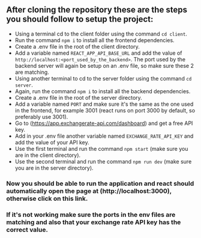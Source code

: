 ## After cloning the repository these are the steps you should follow to setup the project:

- Using a terminal cd to the client folder using the command `cd client`.
- Run the command `npm i` to install all the frontend dependencies.
- Create a .env file in the root of the client directory.
- Add a variable named `REACT_APP_API_BASE_URL` and add the value of `http://localhost:<port_used_by_the_backend>`. The port used by the backend server will again be setup on an .env file, so make sure these 2 are matching.
- Using another terminal to cd to the server folder using the command `cd server`.
- Again, run the command `npm i` to install all the backend dependencies.
- Create a .env file in the root of the server directory.
- Add a variable named `PORT` and make sure it's the same as the one used in the frontend, for example 3001 (react runs on port 3000 by default, so preferably use 3001).
- Go to (https://app.exchangerate-api.com/dashboard) and get a free API key.
- Add in your .env file another variable named `EXCHANGE_RATE_API_KEY` and add the value of your API key.
- Use the first terminal and run the command `npm start` (make sure you are in the client directory).
- Use the second terminal and run the command `npm run dev` (make sure you are in the server directory).
### Now you should be able to run the application and react should automatically open the page at (http://localhost:3000), otherwise click on this link.
### If it's not working make sure the ports in the env files are matching and also that your exchange rate API key has the correct value.


